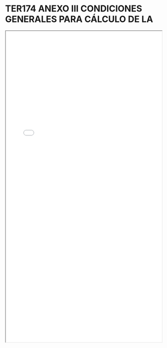 # TER174 ANEXO III CONDICIONES GENERALES PARA CÁLCULO DE LA

<iframe src="../TER174 ANEXO III CONDICIONES GENERALES PARA CÁLCULO DE LA.pdf" width="100%" height="1000px"></iframe>

